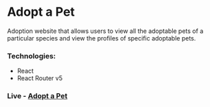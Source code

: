 # Adopt a Pet

Adoption website that allows users to view all the adoptable pets of a particular species and view the profiles of specific adoptable pets.

### Technologies: 
* React
* React Router v5

### Live - [Adopt a Pet](https://adopt-pet-codecademy.netlify.app/)
